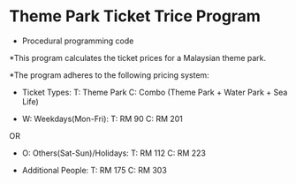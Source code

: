 # Theme Park Ticket Trice Program

- Procedural programming code

*This program calculates the ticket prices for a Malaysian theme park.

*The program adheres to the following pricing system:

- Ticket Types:
  T: Theme Park
  C: Combo (Theme Park + Water Park + Sea Life)

- W: Weekdays(Mon-Fri):
T: RM 90
C: RM 201
  
OR
  
- O: Others(Sat-Sun)/Holidays:
T: RM 112
C: RM 223

- Additional People:
T: RM 175
C: RM 303

